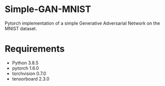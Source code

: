 # Simple-GAN-MNIST
Pytorch implementation of a simple Generative Adversarial Network on the MNIST dataset.

# Requirements
- Python 3.8.5
- pytorch 1.6.0
- torchvision 0.7.0
- tensorboard 2.3.0
